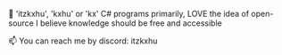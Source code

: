 👋
'itzkxhu', 'kxhu' or 'kx'
C# programs primarily, LOVE the idea of open-source
I believe knowledge should be free and accessible

📫
You can reach me by discord: itzkxhu

<!---
1Kxhu/1Kxhu is a ✨ special ✨ repository because its `README.md` (this file) appears on your GitHub profile.
You can click the Preview link to take a look at your changes.
--->
